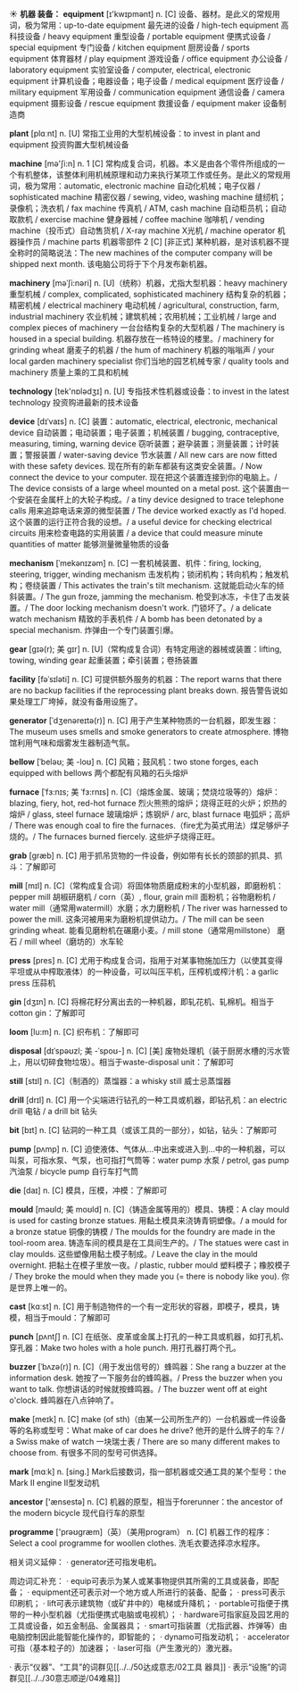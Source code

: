 ☀ <span class="category">**机器 装备：**</span>
<span class="vocabulary">**equipment**</span> [ɪ'kwɪpmənt] 
<span class="definition">n. [C] 设备、器材。是此义的常规用词，极为常用：</span>up-to-date equipment 最先进的设备 / high-tech equipment 高科技设备 / heavy equipment 重型设备 / portable equipment 便携式设备 / special equipment 专门设备 / kitchen equipment 厨房设备 / sports equipment 体育器材 / play equipment 游戏设备 / office equipment 办公设备 / laboratory equipment 实验室设备 / computer, electrical, electronic equipment 计算机设备；电器设备；电子设备 / medical equipment 医疗设备 / military equipment 军用设备 / communication equipment 通信设备 / camera equipment 摄影设备 / rescue equipment 救援设备 / equipment maker 设备制造商

<span class="vocabulary">**plant**</span> [plɑːnt] 
<span class="definition">n. [U] 常指工业用的大型机械设备：</span>to invest in plant and equipment 投资购置大型机械设备

<span class="vocabulary">**machine**</span> [mə'ʃi:n] 
<span class="definition">n. 1 [C] 常构成复合词，机器。本义是由各个零件所组成的一个有机整体，该整体利用机械原理和动力来执行某项工作或任务。是此义的常规用词，极为常用：</span>automatic, electronic machine 自动化机械；电子仪器 / sophisticated machine 精密仪器 / sewing, video, washing machine 缝纫机；录像机；洗衣机 / fax machine 传真机 / ATM, cash machine 自动柜员机；自动取款机 / exercise machine 健身器械 / coffee machine 咖啡机 / vending machine（投币式）自动售货机 / X-ray machine X光机 / machine operator 机器操作员 / machine parts 机器零部件 <span class="definition">2 [C] [非正式] 某种机器，是对该机器不提全称时的简略说法：</span>The new machines of the computer company will be shipped next month. 该电脑公司将于下个月发布新机器。
           
<span class="vocabulary">**machinery**</span> [məˈʃi:nəri]
<span class="definition">n. [U]（统称）机器，尤指大型机器：</span>heavy machinery 重型机械 / complex, complicated, sophisticated machinery 结构复杂的机器；精密机械 / electrical machinery 电动机械 / agricultural, construction, farm, industrial machinery 农业机械；建筑机械；农用机械；工业机械 / large and complex pieces of machinery 一台台结构复杂的大型机器 / The machinery is housed in a special building. 机器存放在一栋特设的楼里。/ machinery for grinding wheat 磨麦子的机器 / the hum of machinery 机器的嗡嗡声 / your local garden machinery specialist 你们当地的园艺机械专家 / quality tools and machinery 质量上乘的工具和机械

<span class="vocabulary">**technology**</span> [tek'nɒlədӡɪ] 
<span class="definition">n. [U] 专指技术性机器或设备：</span>to invest in the latest technology 投资购进最新的技术设备
           
<span class="vocabulary">**device**</span> [dɪˈvaɪs]
<span class="definition">n. [C] 装置：</span>automatic, electrical, electronic, mechanical device 自动装置；电动装置；电子装置；机械装置 / bugging, contraceptive, measuring, timing, warning device 窃听装置；避孕装置；测量装置；计时装置；警报装置 / water-saving device 节水装置 / All new cars are now fitted with these safety devices. 现在所有的新车都装有这类安全装置。/ Now connect the device to your computer. 现在把这个装置连接到你的电脑上。/ The device consists of a large wheel mounted on a metal post. 这个装置由一个安装在金属杆上的大轮子构成。/ a tiny device designed to trace telephone calls 用来追踪电话来源的微型装置 / The device worked exactly as I'd hoped. 这个装置的运行正符合我的设想。/ a useful device for checking electrical circuits 用来检查电路的实用装置 / a device that could measure minute quantities of matter 能够测量微量物质的设备
           
<span class="vocabulary">**mechanism**</span> [ˈmekənɪzəm]
<span class="definition">n. [C] 一套机械装置、机件：</span>firing, locking, steering, trigger, winding mechanism 击发机构；锁闭机构；转向机构；触发机构；卷绕装置 / This activates the train's tilt mechanism. 这就能启动火车的倾斜装置。/ The gun froze, jamming the mechanism. 枪受到冰冻，卡住了击发装置。/ The door locking mechanism doesn't work. 门锁坏了。/ a delicate watch mechanism 精致的手表机件 / A bomb has been detonated by a special mechanism. 炸弹由一个专门装置引爆。

<span class="vocabulary">**gear**</span> [gɪə(r); 美 gɪr]
<span class="definition">n. [U]（常构成复合词）有特定用途的器械或装置：</span>lifting, towing, winding gear 起重装置；牵引装置；卷扬装置
           
<span class="vocabulary">**facility**</span> [fəˈsɪləti]
<span class="definition">n. [C] 可提供额外服务的机器：</span>The report warns that there are no backup facilities if the reprocessing plant breaks down. 报告警告说如果处理工厂垮掉，就没有备用设施了。
 
<span class="vocabulary">**generator**</span> [ˈdʒenəreɪtə(r)]
<span class="definition">n. [C] 用于产生某种物质的一台机器，即发生器：</span>The museum uses smells and smoke generators to create atmosphere. 博物馆利用气味和烟雾发生器制造气氛。    
           
<span class="vocabulary">**bellow**</span> [ˈbeləʊ; 美 -loʊ]
<span class="definition">n. [C] 风箱；鼓风机：</span>two stone forges, each equipped with bellows 两个都配有风箱的石头熔炉
            
<span class="vocabulary">**furnace**</span> [ˈfɜ:nɪs; 美 ˈfɜ:rnɪs]
<span class="definition">n. [C]（熔炼金属、玻璃；焚烧垃圾等的）熔炉：</span>blazing, fiery, hot, red-hot furnace 烈火熊熊的熔炉；烧得正旺的火炉；炽热的熔炉 / glass, steel furnace 玻璃熔炉；炼钢炉 / arc, blast furnace 电弧炉；高炉 / There was enough coal to fire the furnaces.（fire尤为英式用法）煤足够炉子烧的。/ The furnaces burned fiercely. 这些炉子烧得正旺。

<span class="vocabulary">**grab**</span> [græb]
<span class="definition">n. [C] 用于抓吊货物的一件设备，例如带有长长的颈部的抓具、抓斗：</span>了解即可           

<span class="vocabulary">**mill**</span> [mɪl]
<span class="definition">n. [C]（常构成复合词）将固体物质磨成粉末的小型机器，即磨粉机：</span>pepper mill 胡椒研磨机 / corn（英）, flour, grain mill 面粉机；谷物磨粉机 / water mill（通常用watermill）水磨；水力磨粉机 / The river was harnessed to power the mill. 这条河被用来为磨粉机提供动力。/ The mill can be seen grinding wheat. 能看见磨粉机在碾磨小麦。/ mill stone（通常用millstone） 磨石 / mill wheel（磨坊的）水车轮

<span class="vocabulary">**press**</span> [pres] 
<span class="definition">n. [C] 尤用于构成复合词，指用于对某事物施加压力（以使其变得平坦或从中榨取液体）的一种设备，可以叫压平机，压榨机或榨汁机：</span>a garlic press 压蒜机
                     
<span class="vocabulary">**gin**</span> [dʒɪn]
<span class="definition">n. [C] 将棉花籽分离出去的一种机器，即轧花机、轧棉机。相当于cotton gin：</span>了解即可

<span class="vocabulary">**loom**</span> [lu:m]
<span class="definition">n. [C] 织布机：</span>了解即可
         
<span class="vocabulary">**disposal**</span> [dɪˈspəʊzl; 美 -ˈspoʊ-]
<span class="definition">n. [C] [美] 废物处理机（装于厨房水槽的污水管上，用以切碎食物垃圾）。相当于waste-disposal unit：</span>了解即可

<span class="vocabulary">**still**</span> [stɪl] 
<span class="definition">n. [C]（制酒的）蒸馏器：</span>a whisky still 威士忌蒸馏器

<span class="vocabulary">**drill**</span> [drɪl] 
<span class="definition">n. [C] 用一个尖端进行钻孔的一种工具或机器，即钻孔机：</span>an electric drill 电钻 / a drill bit 钻头

<span class="vocabulary">**bit**</span> [bɪt] 
<span class="definition">n. [C] 钻洞的一种工具（或该工具的一部分），如钻，钻头：</span>了解即可

<span class="vocabulary">**pump**</span> [pʌmp] 
<span class="definition">n. [C] 迫使液体、气体从…中出来或进入到…中的一种机器，可以叫泵，可指水泵、气泵，也可指打气筒等：</span>water pump 水泵 / petrol, gas pump 汽油泵 / bicycle pump 自行车打气筒

<span class="vocabulary">**die**</span> [daɪ] 
<span class="definition">n. [C] 模具，压模，冲模：</span>了解即可
           
<span class="vocabulary">**mould**</span> [məʊld; 美 moʊld]
<span class="definition">n. [C]（铸造金属等用的）模具、铸模：</span>A clay mould is used for casting bronze statues. 用黏土模具来浇铸青铜塑像。/ a mould for a bronze statue 铜像的铸模 / The moulds for the foundry are made in the tool-room area. 铸造车间的模具是在工具间生产的。/ The statues were cast in clay moulds. 这些塑像用黏土模子制成。/ Leave the clay in the mould overnight. 把黏土在模子里放一夜。/ plastic, rubber mould 塑料模子；橡胶模子 / They broke the mould when they made you (= there is nobody like you). 你是世界上唯一的。

<span class="vocabulary">**cast**</span> [kɑːst] 
<span class="definition">n. [C] 用于制造物件的一个有一定形状的容器，即模子，模具，铸模，相当于mould：</span>了解即可
           
<span class="vocabulary">**punch**</span> [pʌntʃ]
<span class="definition">n. [C] 在纸张、皮革或金属上打孔的一种工具或机器，如打孔机、穿孔器：</span>Make two holes with a hole punch. 用打孔器打两个孔。
           
<span class="vocabulary">**buzzer**</span> [ˈbʌzə(r)]
<span class="definition">n. [C]（用于发出信号的）蜂鸣器：</span>She rang a buzzer at the information desk. 她按了一下服务台的蜂鸣器。/ Press the buzzer when you want to talk. 你想讲话的时候就按蜂鸣器。/ The buzzer went off at eight o'clock. 蜂鸣器在八点钟响了。

<span class="vocabulary">**make**</span> [meɪk] 
<span class="definition">n. [C] make (of sth)（由某一公司所生产的）一台机器或一件设备等的名称或型号：</span>What make of car does he drive? 他开的是什么牌子的车？/ a Swiss make of watch 一块瑞士表 / There are so many different makes to choose from. 有很多不同的型号可供选择。

<span class="vocabulary">**mark**</span> [mɑːk] 
<span class="definition">n. [sing.] Mark后接数词，指一部机器或交通工具的某个型号：</span>the Mark II engine II型发动机

<span class="vocabulary">**ancestor**</span> ['ænsestə] 
<span class="definition">n. [C] 机器的原型，相当于forerunner：</span>the ancestor of the modern bicycle 现代自行车的原型

<span class="vocabulary">**programme**</span> ['prəʊɡræm]（英）（美用program）
<span class="definition">n. [C] 机器工作的程序：</span>Select a cool programme for woollen clothes. 洗毛衣要选择凉水程序。

相关词义延伸：
· generator还可指发电机。

周边词汇补充：
· equip可表示为某人或某事物提供其所需的工具或装备，即配备；
· equipment还可表示对一个地方或人所进行的装备、配备；
· press可表示印刷机；
· lift可表示建筑物（或矿井中的）电梯或升降机；
· portable可指便于携带的一种小型机器（尤指便携式电脑或电视机）；
· hardware可指家庭及园艺用的工具或设备，如五金制品、金属器具；
· smart可指装置（尤指武器、炸弹等）由电脑控制因此能智能化操作的，即智能的；
· dynamo可指发动机；
· accelerator可指（基本粒子的）加速器；
· laser可指（产生激光的）激光器。
           
· 表示“仪器”、“工具”的词群见[[../../50达成意志/02工具 器具]]
· 表示“设施”的词群见[[../../30意志顺逆/04难易]]
